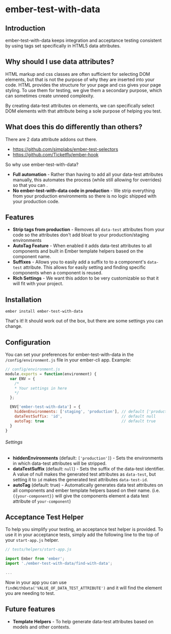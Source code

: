 # ember-test-with-data

## Introduction

ember-test-with-data keeps integration and acceptance testing consistent by
using tags set specifically in HTML5 data attributes.  

## Why should I use data attributes?

HTML markup and css classes are often sufficient for selecting DOM elements, but
that is not the purpose of why they are inserted into your code. HTML provides
the structure for your page and css gives your page styling. To use them for
testing, we give them a secondary purpose, which can sometimes create unneed
complexity.

By creating data-test attributes on elements, we can specifically select DOM
elements with that attribute being a sole purpose of helping you test.

## What does this do differently than others?

There are 2 data attribute addons out there.

* https://github.com/simplabs/ember-test-selectors
* https://github.com/Ticketfly/ember-hook

So why use ember-test-with-data?

* **Full automation** - Rather than having to add all your data-test attributes
manually, this automates the process (while still allowing for overrides) so
that you can .
* **No ember-test-with-data code in production** - We strip everything from your
production environments so there is no logic shipped with your production code.


## Features

* **Strip tags from production** - Removes all `data-test` attributes from your
code so the attributes don't add bloat to your production/staging environments
* **AutoTag Feature** - When enabled it adds data-test attributes to all
components and built in Ember template helpers based on the component name.
* **Suffixes** - Allows you to easily add a suffix to to a component's
`data-test` attribute. This allows for easily setting and finding specific
components when a component is reused.
* **Rich Settings** - We want this addon to be very customizable so that it will
fit with your project.

## Installation

```
ember install ember-test-with-data
```

That's it! It should work out of the box, but there are some settings you can
change.

## Configuration

You can set your preferences for ember-test-with-data in the
`/config/environment.js` file in your ember-cli app. Example:

```js
// config/environment.js
module.exports = function(environment) {
  var ENV = {
    /*
    * Your settings in here
    */
  };

  ENV['ember-test-with-data'] = {
    hiddenEnvironments: ['staging', 'production'], // default ['production']
    dataTestSuffix: 'id',                          // default null
    autoTag: true                                  // default true
  }
}
```

###### Settings

* **hiddenEnvironments** (default: `['production']`) - Sets the environments in
which data-test attributes will be stripped.
* **dataTestSuffix** (default: `null`) - Sets the suffix of the data-test
identifier. A value of null makes the generated test attributes as `data-test`,
but setting it to `id` makes the generated test attributes `data-test-id`.
* **autoTag** (default: true) - Automatically generates data test attributes on
all components and ember template helpers based on their name. (i.e.
`{{your-component}}` will give the components element a data test attribute of
`your-component`)

## Acceptance Test Helper

To help you simplify your testing, an acceptance test helper is provided.  To
use it in your acceptance tests, simply add the following line to the top of
your `start-app.js` helper.

```js
// tests/helpers/start-app.js

import Ember from 'ember';
import './ember-test-with-data/find-with-data';

...
```

Now in your app you can use `findWithData('VALUE_OF_DATA_TEST_ATTRIBUTE')` and
it will find the element you are needing to test.

## Future features

* **Template Helpers** - To help generate data-test attributes based on models
and other contexts.
